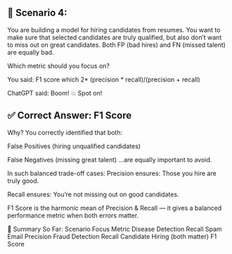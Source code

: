 ## 🎯 Scenario 4:
You are building a model for hiring candidates from resumes. You want to make sure that selected candidates are truly qualified, but also don’t want to miss out on great candidates. Both FP (bad hires) and FN (missed talent) are equally bad.

Which metric should you focus on?







You said:
F1 score which 2* (precision * recall)/(precision + recall)


ChatGPT said:
Boom! 💥 Spot on!

## ✅ Correct Answer: F1 Score
Why?
You correctly identified that both:

False Positives (hiring unqualified candidates)

False Negatives (missing great talent)
...are equally important to avoid.

In such balanced trade-off cases:
Precision ensures: Those you hire are truly good.

Recall ensures: You’re not missing out on good candidates.

F1 Score is the harmonic mean of Precision & Recall — it gives a balanced performance metric when both errors matter.

🎯 Summary So Far:
Scenario	Focus Metric
Disease Detection	Recall
Spam Email	Precision
Fraud Detection	Recall
Candidate Hiring (both matter)	F1 Score